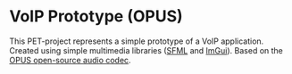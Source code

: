 # VoIP Prototype (OPUS)
This PET-project represents a simple prototype of a VoIP application. Created using simple multimedia libraries ([SFML](https://www.sfml-dev.org/index.php) and [ImGui](https://github.com/MingNian/ImGui)).
Based on the [OPUS open-source audio codec](https://opus-codec.org/).
